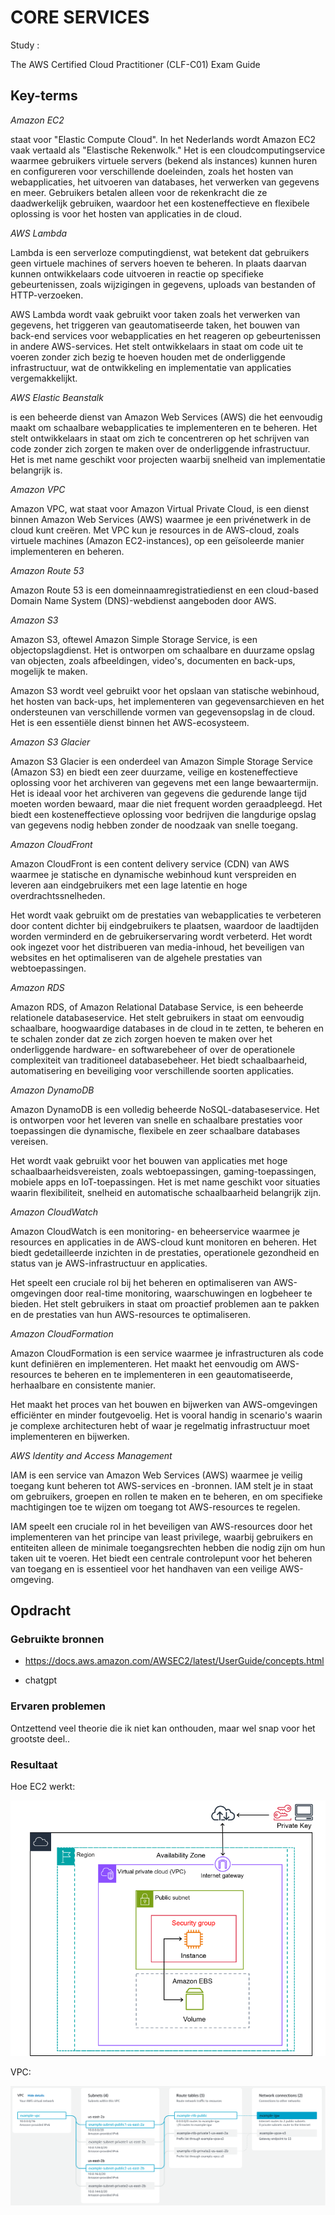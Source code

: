 # CORE SERVICES 

Study : 

The AWS Certified Cloud Practitioner (CLF-C01) Exam Guide


## Key-terms

*Amazon EC2* 

staat voor "Elastic Compute Cloud". In het Nederlands wordt Amazon EC2 vaak vertaald als "Elastische Rekenwolk." Het is een cloudcomputingservice waarmee gebruikers virtuele servers (bekend als instances) kunnen huren en configureren voor verschillende doeleinden, zoals het hosten van webapplicaties, het uitvoeren van databases, het verwerken van gegevens en meer. Gebruikers betalen alleen voor de rekenkracht die ze daadwerkelijk gebruiken, waardoor het een kosteneffectieve en flexibele oplossing is voor het hosten van applicaties in de cloud.

*AWS Lambda*

Lambda is een serverloze computingdienst, wat betekent dat gebruikers geen virtuele machines of servers hoeven te beheren. In plaats daarvan kunnen ontwikkelaars code uitvoeren in reactie op specifieke gebeurtenissen, zoals wijzigingen in gegevens, uploads van bestanden of HTTP-verzoeken.

AWS Lambda wordt vaak gebruikt voor taken zoals het verwerken van gegevens, het triggeren van geautomatiseerde taken, het bouwen van back-end services voor webapplicaties en het reageren op gebeurtenissen in andere AWS-services. Het stelt ontwikkelaars in staat om code uit te voeren zonder zich bezig te hoeven houden met de onderliggende infrastructuur, wat de ontwikkeling en implementatie van applicaties vergemakkelijkt.

*AWS Elastic Beanstalk*

is een beheerde dienst van Amazon Web Services (AWS) die het eenvoudig maakt om schaalbare webapplicaties te implementeren en te beheren. Het stelt ontwikkelaars in staat om zich te concentreren op het schrijven van code zonder zich zorgen te maken over de onderliggende infrastructuur. Het is met name geschikt voor projecten waarbij snelheid van implementatie belangrijk is.


*Amazon VPC*

Amazon VPC, wat staat voor Amazon Virtual Private Cloud, is een dienst binnen Amazon Web Services (AWS) waarmee je een privénetwerk in de cloud kunt creëren. Met VPC kun je resources in de AWS-cloud, zoals virtuele machines (Amazon EC2-instances), op een geïsoleerde manier implementeren en beheren.


*Amazon Route 53*

Amazon Route 53 is een domeinnaamregistratiedienst en een cloud-based Domain Name System (DNS)-webdienst aangeboden door AWS.

*Amazon S3*

Amazon S3, oftewel Amazon Simple Storage Service, is een objectopslagdienst. Het is ontworpen om schaalbare en duurzame opslag van objecten, zoals afbeeldingen, video's, documenten en back-ups, mogelijk te maken.

Amazon S3 wordt veel gebruikt voor het opslaan van statische webinhoud, het hosten van back-ups, het implementeren van gegevensarchieven en het ondersteunen van verschillende vormen van gegevensopslag in de cloud. Het is een essentiële dienst binnen het AWS-ecosysteem.


*Amazon S3 Glacier*

Amazon S3 Glacier is een onderdeel van Amazon Simple Storage Service (Amazon S3) en biedt een zeer duurzame, veilige en kosteneffectieve oplossing voor het archiveren van gegevens met een lange bewaartermijn.
Het is ideaal voor het archiveren van gegevens die gedurende lange tijd moeten worden bewaard, maar die niet frequent worden geraadpleegd. Het biedt een kosteneffectieve oplossing voor bedrijven die langdurige opslag van gegevens nodig hebben zonder de noodzaak van snelle toegang.

*Amazon CloudFront*

Amazon CloudFront is een content delivery service (CDN) van AWS waarmee je statische en dynamische webinhoud kunt verspreiden en leveren aan eindgebruikers met een lage latentie en hoge overdrachtssnelheden.

Het wordt vaak gebruikt om de prestaties van webapplicaties te verbeteren door content dichter bij eindgebruikers te plaatsen, waardoor de laadtijden worden verminderd en de gebruikerservaring wordt verbeterd. Het wordt ook ingezet voor het distribueren van media-inhoud, het beveiligen van websites en het optimaliseren van de algehele prestaties van webtoepassingen.

*Amazon RDS*

Amazon RDS, of Amazon Relational Database Service, is een beheerde relationele databaseservice. Het stelt gebruikers in staat om eenvoudig schaalbare, hoogwaardige databases in de cloud in te zetten, te beheren en te schalen zonder dat ze zich zorgen hoeven te maken over het onderliggende hardware- en softwarebeheer of over de operationele complexiteit van traditioneel databasebeheer. Het biedt schaalbaarheid, automatisering en beveiliging voor verschillende soorten applicaties.

*Amazon DynamoDB*

Amazon DynamoDB is een volledig beheerde NoSQL-databaseservice. Het is ontworpen voor het leveren van snelle en schaalbare prestaties voor toepassingen die dynamische, flexibele en zeer schaalbare databases vereisen. 

Het wordt vaak gebruikt voor het bouwen van applicaties met hoge schaalbaarheidsvereisten, zoals webtoepassingen, gaming-toepassingen, mobiele apps en IoT-toepassingen. Het is met name geschikt voor situaties waarin flexibiliteit, snelheid en automatische schaalbaarheid belangrijk zijn.


*Amazon CloudWatch*

Amazon CloudWatch is een monitoring- en beheerservice waarmee je resources en applicaties in de AWS-cloud kunt monitoren en beheren. Het biedt gedetailleerde inzichten in de prestaties, operationele gezondheid en status van je AWS-infrastructuur en applicaties.

Het speelt een cruciale rol bij het beheren en optimaliseren van AWS-omgevingen door real-time monitoring, waarschuwingen en logbeheer te bieden. Het stelt gebruikers in staat om proactief problemen aan te pakken en de prestaties van hun AWS-resources te optimaliseren.

*Amazon CloudFormation*

Amazon CloudFormation is een service waarmee je infrastructuren als code kunt definiëren en implementeren. Het maakt het eenvoudig om AWS-resources te beheren en te implementeren in een geautomatiseerde, herhaalbare en consistente manier. 

Het maakt het proces van het bouwen en bijwerken van AWS-omgevingen efficiënter en minder foutgevoelig. Het is vooral handig in scenario's waarin je complexe architecturen hebt of waar je regelmatig infrastructuur moet implementeren en bijwerken.

*AWS Identity and Access Management*

IAM is een service van Amazon Web Services (AWS) waarmee je veilig toegang kunt beheren tot AWS-services en -bronnen. IAM stelt je in staat om gebruikers, groepen en rollen te maken en te beheren, en om specifieke machtigingen toe te wijzen om toegang tot AWS-resources te regelen.

IAM speelt een cruciale rol in het beveiligen van AWS-resources door het implementeren van het principe van least privilege, waarbij gebruikers en entiteiten alleen de minimale toegangsrechten hebben die nodig zijn om hun taken uit te voeren. Het biedt een centrale controlepunt voor het beheren van toegang en is essentieel voor het handhaven van een veilige AWS-omgeving.



## Opdracht
### Gebruikte bronnen

- https://docs.aws.amazon.com/AWSEC2/latest/UserGuide/concepts.html

- chatgpt


### Ervaren problemen
Ontzettend veel theorie die ik niet kan onthouden, maar wel snap voor het grootste deel..

### Resultaat

Hoe EC2 werkt:

![Alt text](../00_includes/ec2-basic-arch.png)

VPC:

![Alt text](../00_includes/vpc-resource-map.png)